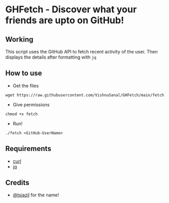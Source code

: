 # GHFetch - Discover what your friends are upto on GitHub!

## Working

This script uses the GitHub API to fetch recent activity of the user. Then displays the details after formatting with `jq`

## How to use

- Get the files
```
wget https://raw.githubusercontent.com/VishnuSanal/GHFetch/main/fetch
```
- Give permissions
```
chmod +x fetch
```
- Run!
```
./fetch <GitHub-UserName>
```

## Requirements

 - [curl](https://github.com/curl/curl)
 - [jq](https://github.com/stedolan/jq)

## Credits

 - [@tsjazil](https://github.com/tsjazil/) for the name!
